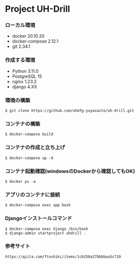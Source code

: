 # Project UH-Drill

### ローカル環境
- docker 20.10.20
- docker-compose 2.12.1
- git 2.34.1

### 作成する環境
- Python 3.11.0
- PostgreSQL 15
- nginx 1.23.2
- django 4.XX

### 環境の構築
```
$ git clone https://github.com/uhmfg-yuyasaito/uh-drill.git
```

### コンテナの構築
```
$ docker-compose build
```

### コンテナの作成と立ち上げ
```
$ docker-compose up -d
```

### コンテナ起動確認(windowsのDockerから確認してもOK)
```
$ docker ps -a
```

### アプリのコンテナに接続
```
$ docker-compose exec app bash
```

### Djangoインストールコマンド
```
$ docker-compose exec django /bin/bash
$ django-admin startproject uhdrill .
```

### 参考サイト
```
https://qiita.com/ftoshiki/items/1cb250a27bbbbaa5c719
```

